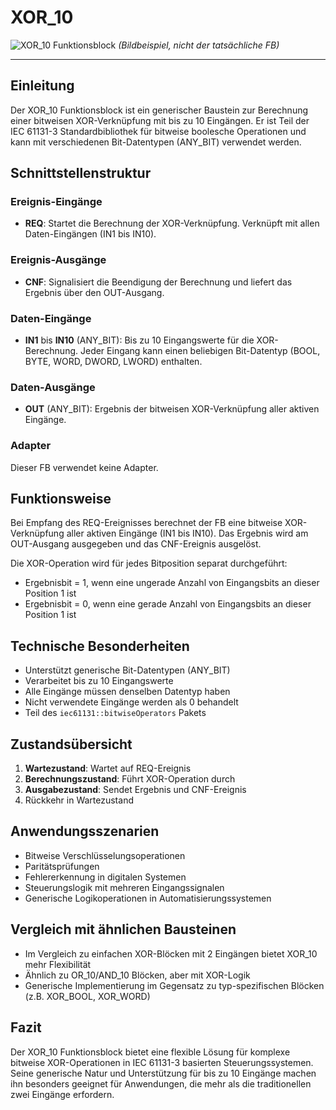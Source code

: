 # XOR_10

![XOR_10 Funktionsblock](https://www.eclipse.org/4diac/images/logo.png) *(Bildbeispiel, nicht der tatsächliche FB)*

* * * * * * * * * *

## Einleitung
Der XOR_10 Funktionsblock ist ein generischer Baustein zur Berechnung einer bitweisen XOR-Verknüpfung mit bis zu 10 Eingängen. Er ist Teil der IEC 61131-3 Standardbibliothek für bitweise boolesche Operationen und kann mit verschiedenen Bit-Datentypen (ANY_BIT) verwendet werden.

## Schnittstellenstruktur

### **Ereignis-Eingänge**
- **REQ**: Startet die Berechnung der XOR-Verknüpfung. Verknüpft mit allen Daten-Eingängen (IN1 bis IN10).

### **Ereignis-Ausgänge**
- **CNF**: Signalisiert die Beendigung der Berechnung und liefert das Ergebnis über den OUT-Ausgang.

### **Daten-Eingänge**
- **IN1** bis **IN10** (ANY_BIT): Bis zu 10 Eingangswerte für die XOR-Berechnung. Jeder Eingang kann einen beliebigen Bit-Datentyp (BOOL, BYTE, WORD, DWORD, LWORD) enthalten.

### **Daten-Ausgänge**
- **OUT** (ANY_BIT): Ergebnis der bitweisen XOR-Verknüpfung aller aktiven Eingänge.

### **Adapter**
Dieser FB verwendet keine Adapter.

## Funktionsweise
Bei Empfang des REQ-Ereignisses berechnet der FB eine bitweise XOR-Verknüpfung aller aktiven Eingänge (IN1 bis IN10). Das Ergebnis wird am OUT-Ausgang ausgegeben und das CNF-Ereignis ausgelöst.

Die XOR-Operation wird für jedes Bitposition separat durchgeführt:
- Ergebnisbit = 1, wenn eine ungerade Anzahl von Eingangsbits an dieser Position 1 ist
- Ergebnisbit = 0, wenn eine gerade Anzahl von Eingangsbits an dieser Position 1 ist

## Technische Besonderheiten
- Unterstützt generische Bit-Datentypen (ANY_BIT)
- Verarbeitet bis zu 10 Eingangswerte
- Alle Eingänge müssen denselben Datentyp haben
- Nicht verwendete Eingänge werden als 0 behandelt
- Teil des `iec61131::bitwiseOperators` Pakets

## Zustandsübersicht
1. **Wartezustand**: Wartet auf REQ-Ereignis
2. **Berechnungszustand**: Führt XOR-Operation durch
3. **Ausgabezustand**: Sendet Ergebnis und CNF-Ereignis
4. Rückkehr in Wartezustand

## Anwendungsszenarien
- Bitweise Verschlüsselungsoperationen
- Paritätsprüfungen
- Fehlererkennung in digitalen Systemen
- Steuerungslogik mit mehreren Eingangssignalen
- Generische Logikoperationen in Automatisierungssystemen

## Vergleich mit ähnlichen Bausteinen
- Im Vergleich zu einfachen XOR-Blöcken mit 2 Eingängen bietet XOR_10 mehr Flexibilität
- Ähnlich zu OR_10/AND_10 Blöcken, aber mit XOR-Logik
- Generische Implementierung im Gegensatz zu typ-spezifischen Blöcken (z.B. XOR_BOOL, XOR_WORD)

## Fazit
Der XOR_10 Funktionsblock bietet eine flexible Lösung für komplexe bitweise XOR-Operationen in IEC 61131-3 basierten Steuerungssystemen. Seine generische Natur und Unterstützung für bis zu 10 Eingänge machen ihn besonders geeignet für Anwendungen, die mehr als die traditionellen zwei Eingänge erfordern.